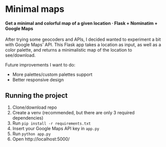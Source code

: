 # Minimal maps

#### Get a minimal and colorful map of a given location · Flask + Nominatim + Google Maps

After trying some geocoders and APIs, I decided wanted to experiment a bit with Google Maps' API. This Flask app takes a location as input, as well as a color palette, and returns a minimalistic map of the location to see/download.

Future improvements I want to do:
- More palettes/custom palettes support
- Better responsive design

## Running the project

1. Clone/download repo
2. Create a venv (recommended, but there are only 3 required dependencies)
3. Run `pip install -r requirements.txt`
4. Insert your Google Maps API key in `app.py`
5. Run `python app.py`
6. Open http://localhost:5000/
